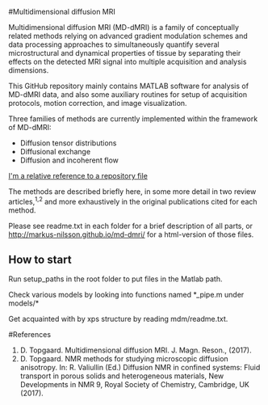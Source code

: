 #Multidimensional diffusion MRI 

Multidimensional diffusion MRI (MD-dMRI) is a family of conceptually related methods relying on advanced gradient modulation schemes and data processing approaches to simultaneously quantify several microstructural and dynamical properties of tissue by separating their effects on the detected MRI signal into multiple acquisition and analysis dimensions.

This GitHub repository mainly contains MATLAB software for analysis of MD-dMRI data, and also some auxiliary routines for setup of acquisition protocols, motion correction, and image visualization.

Three families of methods are currently implemented within the framework of MD-dMRI:
* Diffusion tensor distributions
* Diffusional exchange
* Diffusion and incoherent flow

[I'm a relative reference to a repository file](../blob/master/LICENSE) 

The methods are described briefly here, in some more detail in two review articles,<sup>1,2</sup> and more exhaustively in the original publications cited for each method.

Please see readme.txt in each folder for a brief description of all parts,
or http://markus-nilsson.github.io/md-dmri/ for a html-version of those
files.

## How to start

Run setup_paths in the root folder to put files in the Matlab path.

Check various models by looking into functions named \*_pipe.m under models/\*

Get acquainted with by xps structure by reading mdm/readme.txt.

#References


1. D. Topgaard. Multidimensional diffusion MRI. J. Magn. Reson.,  (2017).
2. D. Topgaard. NMR methods for studying microscopic diffusion anisotropy. In: R. Valiullin (Ed.) Diffusion NMR in confined systems: Fluid transport in porous solids and heterogeneous materials, New Developments in NMR 9, Royal Society of Chemistry, Cambridge, UK (2017).

